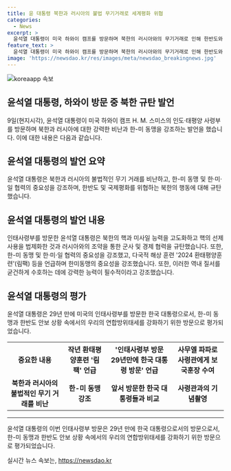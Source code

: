 ```yaml
---
title: 윤 대통령 북한과 러시아의 불법 무기거래로 세계평화 위협
categories:
  - News
excerpt: >
  윤석열 대통령이 미국 하와이 캠프를 방문하며 북한의 러시아와의 무기거래로 인해 한반도와 세계 평화를 위협하는 상황을 규탄했다. 또한 한-미 동맹과 한·미·일 협력의 중요성을 강조하며 군사적인 연대가 필수적이라고 강조했고, 해상 훈련 및 군사 협력에 대한 공약을 강조했다. 인태사령부를 방문한 한국 대통령은 29년 만에 인태사령부를 방문하며 한반도 안보에 매우 중요한 역할을 하는 인태사령부의 중요성을 강조했다.
feature_text: >
  윤석열 대통령이 미국 하와이 캠프를 방문하며 북한의 러시아와의 무기거래로 인해 한반도와 세계 평화를 위협하는 상황을 규탄했다. 또한 한-미 동맹과 한·미·일 협력의 중요성을 강조하며 군사적인 연대가 필수적이라고 강조했고, 해상 훈련 및 군사 협력에 대한 공약을 강조했다. 인태사령부를 방문한 한국 대통령은 29년 만에 인태사령부를 방문하며 한반도 안보에 매우 중요한 역할을 하는 인태사령부의 중요성을 강조했다.
image: 'https://newsdao.kr/res/images/meta/newsdao_breakingnews.jpg'
---
```


<p><img src="https://newsdao.kr/res/images/meta/newsdao_breakingnews.jpg" alt="koreaapp 속보" /></p>

<h2>윤석열 대통령, 하와이 방문 중 북한 규탄 발언</h2>

<p data-ke-size="size16">9일(현지시각), 윤석열 대통령이 미국 하와이 캠프 H. M. 스미스의 인도·태평양 사령부를 방문하며 북한과 러시아에 대한 강력한 비난과 한-미 동맹을 강조하는 발언을 했습니다. 이에 대한 내용은 다음과 같습니다.</p>

<h2>윤석열 대통령의 발언 요약</h2>

<p data-ke-size="size16">윤석열 대통령은 북한과 러시아의 불법적인 무기 거래를 비난하고, 한-미 동맹 및 한·미·일 협력의 중요성을 강조하며, 한반도 및 국제평화를 위협하는 북한의 행동에 대해 규탄했습니다.</p>

<h2>윤석열 대통령의 발언 내용</h2>

<p data-ke-size="size16">인태사령부를 방문한 윤석열 대통령은 북한의 핵과 미사일 능력을 고도화하고 핵의 선제 사용을 법제화한 것과 러시아와의 조약을 통한 군사 및 경제 협력을 규탄했습니다. 또한, 한-미 동맹 및 한·미·일 협력의 중요성을 강조했고, 다국적 해상 훈련 '2024 환태평양훈련'(림팩) 등을 언급하며 한미동맹의 중요성을 강조했습니다. 또한, 이러한 역내 질서를 굳건하게 수호하는 데에 강력한 능력이 필수적이라고 강조했습니다.</p>

<h2>윤석열 대통령의 평가</h2>

<p data-ke-size="size16">윤석열 대통령은 29년 만에 미국의 인태사령부를 방문한 한국 대통령으로서, 한-미 동맹과 한반도 안보 상황 속에서의 우리의 연합방위태세를 강화하기 위한 방문으로 평가되었습니다.</p>

<table>
  <tr>
    <th>중요한 내용</th>
    <th>작년 환태평양훈련 '림팩' 언급</th>
    <th>'인태사령부 방문 29년만에 한국 대통령 방문' 언급</th>
    <th>사무엘 파파로 사령관에게 보국훈장 수여</th>
  </tr>
  <tr>
    <td style="text-align: center; height: 17px;"><b>북한과 러시아의 불법적인 무기 거래를 비난</b></td>
    <td style="text-align: center; height: 17px;"><b>한-미 동맹 강조</b></td>
    <td style="text-align: center; height: 17px;"><b>앞서 방문한 한국 대통령들과 비교</b></td>
    <td style="text-align: center; height: 17px;"><b>사령관과의 기념촬영</b></td>
  </tr>
</table>

<hr>

<p data-ke-size="size16">윤석열 대통령의 이번 인태사령부 방문은 29년 만에 한국 대통령으로서의 방문으로서, 한-미 동맹과 한반도 안보 상황 속에서의 우리의 연합방위태세를 강화하기 위한 방문으로 평가되었습니다.</p>
실시간 뉴스 속보는, <a href="https://newsdao.kr" rel="dofollow">https://newsdao.kr</a>


